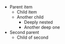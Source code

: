 - Parent item
	- Child item
	- Another child
		- Deeply nested
		- Another deep one
- Second parent
	- Child of second